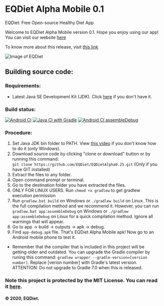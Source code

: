 # EQDiet Alpha Mobile 0.1
EQDiet: Free Open-source Healthy Diet App

Welcome to EQDiet Alpha Mobile version 0.1. Hope you enjoy using our app! You can visit our website [here](https://eqdiet.weebly.com)

To know more about this release, visit [this link](https://eqdiet.weebly.com/release-notes/released-eqdiet-alpha-mobile-01)

![Image of EQDiet](https://eqdiet.weebly.com/uploads/1/2/2/7/122786941/eqdiet_orig.png)

## Building source code:

### Requirements:

- Latest Java SE Development Kit (JDK). Click [here](https://bit.ly/javadevelopmentkit) if you don't have it.

### Build status:

[![Android CI](https://github.com/EQDiet/EQDietAlphaMobile0.1/workflows/Android%20CI/badge.svg)](https://github.com/EQDiet/EQDietAlphaMobile0.1/actions?query=workflow%3A%22Android+CI%22) [![Java CI with Gradle](https://github.com/EQDiet/EQDietAlphaMobile0.1/workflows/Java%20CI%20with%20Gradle/badge.svg)](https://github.com/EQDiet/EQDietAlphaMobile0.1/actions?query=workflow%3A%22Java+CI+with+Gradle%22) [![Android CI assembleDebug](https://github.com/EQDiet/EQDietAlphaMobile0.1/workflows/Android%20CI%20assembleDebug/badge.svg)](https://github.com/EQDiet/EQDietAlphaMobile0.1/actions?query=workflow%3A%22Android+CI+assembleDebug%22)

### Procedure:

1. Set Java JDK bin folder to PATH. View [this video](https://www.youtube.com/watch?v=vhBNV8no4CI) if you don't know how to do it (only Windows).
2. Download source code by clicking "clone or download" button or by running this command:                          
`git clone https://github.com/EQDiet/EQDietAlpha0.25.git` (Only if you have GIT installed)
3. Extract the files to any folder.
4. Open command prompt or terminal.
5. Go to the destination folder you have extracted the files.
6. ONLY FOR LINUX USERS. Run `chmod +x gradlew` to get gradlew execution permission
7. Run `gradlew.bat build` on Windows or `./gradlew build` on Linux. This is the full compilation method and we recommend it. However, you can run `gradlew.bat app:assembleDebug` on Windows or `./gradlew app:assembleDebug` on Linux for a quick compilation method. Ignore all warnings that will appear.
8. Go to app → build → outputs → apk → debug.
9. Find `app-debug.apk` file. That's EQDiet Alpha Mobile apk! Now go to an Android mobile phone to test it.

- Remember that the compiler that is included in this project will be getting older and outdated. You can upgrade the Gradle compiler by runing this command: `gradlew wrapper --gradle-version=[version number]`. Replace [verion number] with Gradle's latest version. ATTENTION: Do not upgrade to Gradle 7.0 when this is released.

### Note this project is protected by the MIT License. You can read it [here](https://github.com/EQDiet/EQDietAlphaMobile0.1/blob/master/LICENSE).
#### © 2020, EQDiet.
